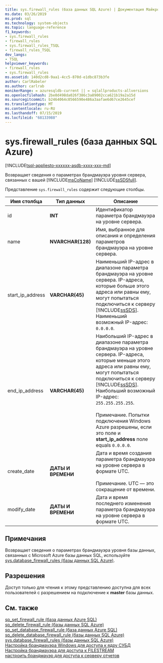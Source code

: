 ```yaml
---
title: sys.firewall_rules (база данных SQL Azure) | Документация Майкрософт
ms.date: 03/26/2019
ms.prod: sql
ms.technology: system-objects
ms.topic: language-reference
f1_keywords:
- sys.firewall_rules
- firewall_rules
- sys.firewall_rules_TSQL
- firewall_rules_TSQL
dev_langs:
- TSQL
helpviewer_keywords:
- firewall_rules
- sys.firewall_rules
ms.assetid: 140d2cd8-9aa1-4cc5-870d-e1dbc873b3fe
author: CarlRabeler
ms.author: carlrab
monikerRange: = azuresqldb-current || = sqlallproducts-allversions
ms.openlocfilehash: 2be0d498da026f386c3a89002cca621b19a2a15d
ms.sourcegitcommit: b2464064c0566590e486a3aafae6d67ce2645cef
ms.translationtype: MT
ms.contentlocale: ru-RU
ms.lasthandoff: 07/15/2019
ms.locfileid: "68133988"
---
```

# <a name="sysfirewallrules-azure-sql-database"></a>sys.firewall_rules (база данных SQL Azure)
[!INCLUDE[tsql-appliesto-xxxxxx-asdb-xxxx-xxx-md](../../includes/tsql-appliesto-xxxxxx-asdb-xxxx-xxx-md.md)]

  Возвращает сведения о параметрах брандмауэра уровня сервера, связанных с вашей [!INCLUDE[msCoName](../../includes/msconame-md.md)] [!INCLUDE[ssSDSfull](../../includes/sssdsfull-md.md)].  
  
 Представление `sys.firewall_rules` содержит следующие столбцы.  
  
|Имя столбца|Тип данных|Описание|  
|-----------------|---------------|-----------------|  
|id|**INT**|Идентификатор параметра брандмауэра на уровне сервера.|  
|name|**NVARCHAR(128)**|Имя, выбранное для описания и определения параметров брандмауэра на уровне сервера.|  
|start_ip_address|**VARCHAR(45)**|Наименьший IP-адрес в диапазоне параметра брандмауэра на уровне сервера. IP-адреса, которые больше этого адреса или равны ему, могут попытаться подключиться к серверу [!INCLUDE[ssSDS](../../includes/sssds-md.md)]. Наименьший возможный IP-адрес: `0.0.0.0`.|  
|end_ip_address|**VARCHAR(45)**|Наибольший IP-адрес в диапазоне параметра брандмауэра на уровне сервера. IP-адреса, которые меньше этого адреса или равны ему, могут попытаться подключиться к серверу [!INCLUDE[ssSDS](../../includes/sssds-md.md)]. Наибольший возможный IP-адрес: `255.255.255.255`.<br /><br /> Примечание. Попытки подключения Windows Azure разрешены, если это поле и **start_ip_address** поле equals `0.0.0.0`.|  
|create_date|**ДАТЫ И ВРЕМЕНИ**|Дата и время создания параметра брандмауэра на уровне сервера в формате UTC.<br /><br /> Примечание. UTC — это сокращение от времени.|  
|modify_date|**ДАТЫ И ВРЕМЕНИ**|Дата и время последнего изменения параметра брандмауэра на уровне сервера в формате UTC.|  
  
## <a name="remarks"></a>Примечания

 Возвращает сведения о параметрах брандмауэра уровня базы данных, связанных с Microsoft Azure базы данных SQL, используйте [sys.database_firewall_rules &#40;базы данных SQL Azure&#41;](../../relational-databases/system-catalog-views/sys-database-firewall-rules-azure-sql-database.md).  
  
## <a name="permissions"></a>Разрешения

 Доступ только для чтения к этому представлению доступна для всех пользователей с разрешением на подключение к **master** базы данных.  
  
## <a name="see-also"></a>См. также

[sp_set_firewall_rule (база данных Azure SQL)](../../relational-databases/system-stored-procedures/sp-set-firewall-rule-azure-sql-database.md)  
[sp_delete_firewall_rule &#40;базы данных SQL Azure&#41;](../../relational-databases/system-stored-procedures/sp-delete-firewall-rule-azure-sql-database.md)   
[sp_set_database_firewall_rule (база данных Azure SQL)](../../relational-databases/system-stored-procedures/sp-set-database-firewall-rule-azure-sql-database.md)  
[sp_delete_database_firewall_rule &#40;базы данных SQL Azure&#41;](../../relational-databases/system-stored-procedures/sp-delete-database-firewall-rule-azure-sql-database.md)  
[sys.database_firewall_rules &#40;базы данных SQL Azure&#41;](../../relational-databases/system-catalog-views/sys-database-firewall-rules-azure-sql-database.md)  
[Настройка брандмауэра Windows для доступа к ядру СУБД](../../database-engine/configure-windows/configure-a-windows-firewall-for-database-engine-access.md)     
[Настройка брандмауэра для доступа к FILESTREAM](../../relational-databases/blob/configure-a-firewall-for-filestream-access.md)  
[настроить брандмауэр для доступа к серверу отчетов](../../reporting-services/report-server/configure-a-firewall-for-report-server-access.md) 
